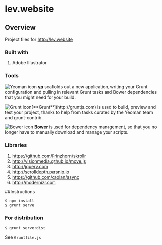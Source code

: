 # lev.website


## Overview

Project files for <http://lev.website>


### Built with
1. Adobe Illustrator

### Tools

![Yeoman icon](http://lev.website/githubassets/yo.gif "https://github.com/yeoman/yo")
[**yo**](https://github.com/yeoman/yo) scaffolds out a new application, writing your Grunt configuration and pulling in relevant Grunt tasks and Bower dependencies that you might need for your build.

![Grunt icon](http://lev.website/githubassets/grunt.gif "http://gruntjs.com")[**Grunt**](http://gruntjs.com) is used to build, preview and test your project, thanks to help from tasks curated by the Yeoman team and grunt-contrib.

![Bower icon](http://lev.website/githubassets/bower.gif "http://bower.io") [**Bower**](http://bower.io) is used for dependency management, so that you no longer have to manually download and manage your scripts.

### Libraries

1. <https://github.com/Prinzhorn/skrollr>
2. <http://visionmedia.github.io/move.js>
3. <http://jquery.com>
4. <http://scrolldepth.parsnip.io>
5. <https://github.com/caolan/async>
6. <http://modernizr.com>





##Instructions

	$ npm install
	$ grunt serve
	
### For distribution
	
	$ grunt serve:dist


See `Gruntfile.js`
